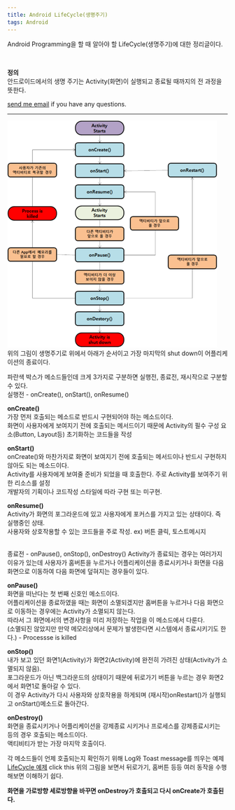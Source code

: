 ```yaml
---
title: Android LifeCycle(생명주기)
tags: Android
---
```


Android Programming을 할 때 알아야 할 LifeCycle(생명주기)에 대한 정리글이다.  

<br />

**정의**  
안드로이드에서의 생명 주기는 Activity(화면)이 실행되고 종료될 때까지의 전 과정을 뜻한다.  

 [send me email](mailto:jewel7492@gmail.com) if you have any questions.

<!--more-->

---

![그림1](/assets/Android/LifeCycle/1.png)  
위의 그림이 생명주기로 위에서 아래가 순서이고 가장 마지막의 shut down이 어플리케이션의 종료이다.  

파란색 박스가 메소드들인데 크게 3가지로 구분하면 실행전, 종료전, 재시작으로 구분할 수 있다.  
실행전 - onCreate(), onStart(), onResume()  

**onCreate()**   
가장 먼저 호출되는 메소드로 반드시 구현되어야 하는 메소드이다.  
화면이 사용자에게 보여지기 전에 호출되는 메서드이기 때문에 Activity의 필수 구성 요소(Button, Layout등) 초기화하는 코드들을 작성  

**onStart()**  
onCreate()와 마찬가지로 화면이 보여지기 전에 호출되는 메서드이나 반드시 구현하지 않아도 되는 메소드이다.  
Activity를 사용자에게 보여줄 준비가 되었을 때 호출한다. 주로 Activity를 보여주기 위한 리소스를 설정  
개발자의 기획이나 코드작성 스타일에 따라 구현 또는 미구현.  

**onResume()**  
Activity가 화면의 포그라운드에 있고 사용자에게 포커스를 가지고 있는 상태이다. 즉 실행중인 상태.  
사용자와 상호작용할 수 있는 코드들을 주로 작성. ex) 버튼 클릭, 토스트메시지  

<br />
종료전 - onPause(), onStop(), onDestroy()  
Activity가 종료되는 경우는 여러가지 이유가 있는데 사용자가 홈버튼을 누르거나 어플리케이션을 종료시키거나 화면을 다음 화면으로 이동하여 다음 화면에 덮혀지는 경우들이 있다.  

**onPause()**  
화면을 떠난다는 첫 번째 신호인 메소드이다.  
어플리케이션을 종료하였을 때는 화면이 소멸되겠지만 홈버튼을 누르거나 다음 화면으로 이동하는 경우에는 Activity가 소멸되지 않는다.  
따라서 그 화면에서의 변경사항을 미리 저장하는 작업을 이 메소드에서 다룬다.  
(소멸되진 않았지만 만약 메모리상에서 문제가 발생한다면 시스템에서 종료시키기도 한다.) - Processse is killed  

**onStop()**  
내가 보고 있던 화면1(Activity)가 화면2(Activity)에 완전히 가려진 상태(Activity가 소멸되지 않음).  
포그라운드가 아닌 백그라운드의 상태이기 때문에 뒤로가기 버튼을 누르는 경우 화면2에서 화면1로 돌아갈 수 있다.  
이 경우 Activity가 다시 사용자와 상호작용을 하게되며 (재시작)onRestart()가 실행되고 onStart()메소드로 돌아간다.  

**onDestroy()**  
화면을 종료시키거나 어플리케이션을 강제종료 시키거나 프로세스를 강제종료시키는 등의 경우 호출되는 메소드이다.  
액티비티가 받는 가장 마지막 호출이다.  

각 메소드들이 언제 호출되는지 확인하기 위해 Log와 Toast  message를 띄우는 예제  
[LifeCycle 예제](https://github.com/limjunho/Android/tree/master/LifeCycle_ex) click this
위의 그림을 보면서 뒤로가기, 홈버튼 등등 여러 동작을 수행해보면 이해하기 쉽다.  

**화면을 가로방향 세로방향을 바꾸면 onDestroy가 호출되고 다시 onCreate가 호출된다.**  